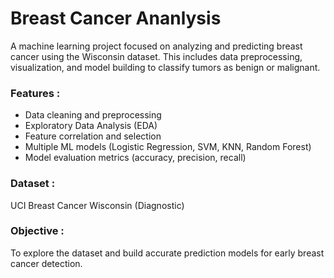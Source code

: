 # Breast Cancer Ananlysis
A machine learning project focused on analyzing and predicting breast cancer using the Wisconsin dataset. This includes data preprocessing, visualization, and model building to classify tumors as benign or malignant.

### Features :
+ Data cleaning and preprocessing
+ Exploratory Data Analysis (EDA)
+ Feature correlation and selection
+ Multiple ML models (Logistic Regression, SVM, KNN, Random Forest)
+ Model evaluation metrics (accuracy, precision, recall)

### Dataset :
UCI Breast Cancer Wisconsin (Diagnostic)

### Objective :
To explore the dataset and build accurate prediction models for early breast cancer detection.

